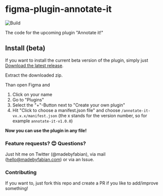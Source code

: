 # figma-plugin-annotate-it
![Build](https://github.com/madebyfabian/figma-plugin-annotate-it/workflows/Build/badge.svg)

The code for the upcoming plugin "Annotate it!"

## Install (beta)
If you want to install the current beta version of the plugin, simply just 
[Download the latest release](https://github.com/madebyfabian/figma-plugin-annotate-it/releases).

Extract the downloaded zip.

Than open Figma and 
1. Click on your name
2. Go to "Plugins"
3. Select the "+"-Button next to "Create your own plugin"
4. Hit "Click to choose a manifest.json file" and choose `/annotate-it-vx.x.x/manifest.json` (the x stands for the version number, so for example `annotate-it-v1.0.0`)

**Now you can use the plugin in any file!**

### Feature requests? 😊 Questions?
Just hit me on Twitter (@madebyfabian), via mail (hello@madebyfabian.com) or via an Issue.

### Contributing
If you want to, just fork this repo and create a PR if you like to add/improve something!